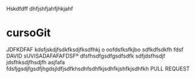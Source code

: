 Hskdfdff
dhfjshfjahfjhkjahf
# cursoGit
JDFKDFAF
kdsfjskdjfsdkfksdjfksdfhkj o
oofdsfksfkjbo
sdfkdfsdkfh
fdsf
DAVID sUVISADAFAFAFDSFº
dfsfhsdfgsdfgsdfsdfk
sdfjdsfhsdjf
jdsfhksdjfhsdjfh
asjfafa
fdsfjgsdjfgsdfjhgdsjldfjsdfkhsdhfsdhfkjsdhfkjshfkjsdhfkh
PULL REQUEST
